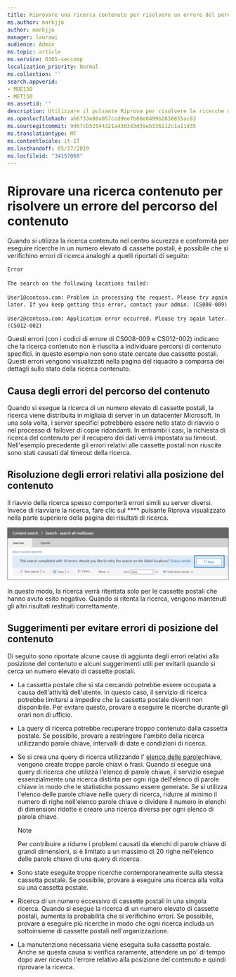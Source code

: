 ```yaml
---
title: Riprovare una ricerca contenuto per risolvere un errore del percorso del contenuto
ms.author: markjjo
author: markjjo
manager: laurawi
audience: Admin
ms.topic: article
ms.service: O365-seccomp
localization_priority: Normal
ms.collection: ''
search.appverid:
- MOE150
- MET150
ms.assetid: ''
description: Utilizzare il pulsante Riprova per risolvere le ricerche di contenuto che presentano errori di posizione del contenuto.
ms.openlocfilehash: ab6f33e00a057ccd9ee7b80e0499b2838855ac83
ms.sourcegitcommit: 9d67cb52544321a430343d39eb336112c1a11d35
ms.translationtype: MT
ms.contentlocale: it-IT
ms.lasthandoff: 05/17/2019
ms.locfileid: "34157068"
---
```

# <a name="retry-a-content-search-to-resolve-a-content-location-error"></a>Riprovare una ricerca contenuto per risolvere un errore del percorso del contenuto

Quando si utilizza la ricerca contenuto nel centro sicurezza e conformità per eseguire ricerche in un numero elevato di cassette postali, è possibile che si verifichino errori di ricerca analoghi a quelli riportati di seguito:

```
Error

The search on the following locations failed:

User1@contoso.com: Problem in processing the request. Please try again later. If you keep getting this error, contact your admin. (CS008-009)

User2@contoso.com: Application error occurred. Please try again later. (CS012-002)
```

Questi errori (con i codici di errore di CS008-009 e CS012-002) indicano che la ricerca contenuto non è riuscita a individuare percorsi di contenuto specifici. in questo esempio non sono state cercate due cassette postali. Questi errori vengono visualizzati nella pagina del riquadro a comparsa dei dettagli sullo stato della ricerca contenuto.

## <a name="cause-of-content-location-errors"></a>Causa degli errori del percorso del contenuto

Quando si esegue la ricerca di un numero elevato di cassette postali, la ricerca viene distribuita in migliaia di server in un datacenter Microsoft. In una sola volta, i server specifici potrebbero essere nello stato di riavvio o nel processo di failover di copie ridondanti. In entrambi i casi, la richiesta di ricerca del contenuto per il recupero dei dati verrà impostata su timeout. Nell'esempio precedente gli errori relativi alle cassette postali non riuscite sono stati causati dal timeout della ricerca.

## <a name="resolving-content-location-errors"></a>Risoluzione degli errori relativi alla posizione del contenuto

Il riavvio della ricerca spesso comporterà errori simili su server diversi. Invece di riavviare la ricerca, fare clic sul **** pulsante Riprova visualizzato nella parte superiore della pagina dei risultati di ricerca.

![Fare clic sul pulsante Riprova per risolvere gli errori relativi alla posizione del contenuto](media/retrycontentsearch3.png)

In questo modo, la ricerca verrà ritentata solo per le cassette postali che hanno avuto esito negativo. Quando si ritenta la ricerca, vengono mantenuti gli altri risultati restituiti correttamente.

## <a name="tips-to-avoid-content-location-errors"></a>Suggerimenti per evitare errori di posizione del contenuto

Di seguito sono riportate alcune cause di aggiunta degli errori relativi alla posizione del contenuto e alcuni suggerimenti utili per evitarli quando si cerca un numero elevato di cassette postali.

- La cassetta postale che si sta cercando potrebbe essere occupata a causa dell'attività dell'utente. In questo caso, il servizio di ricerca potrebbe limitarsi a impedire che la cassetta postale diventi non disponibile. Per evitare questo, provare a eseguire le ricerche durante gli orari non di ufficio.

- La query di ricerca potrebbe recuperare troppo contenuto dalla cassetta postale. Se possibile, provare a restringere l'ambito della ricerca utilizzando parole chiave, intervalli di date e condizioni di ricerca.

- Se si crea una query di ricerca utilizzando l' [elenco delle parole](view-keyword-statistics-for-content-search.md#get-keyword-statistics-for-content-searches)chiave, vengono create troppe parole chiavi o frasi. Quando si esegue una query di ricerca che utilizza l'elenco di parole chiave, il servizio esegue essenzialmente una ricerca distinta per ogni riga dell'elenco di parole chiave in modo che le statistiche possano essere generate. Se si utilizza l'elenco delle parole chiave nelle query di ricerca, ridurre al minimo il numero di righe nell'elenco parole chiave o dividere il numero in elenchi di dimensioni ridotte e creare una ricerca diversa per ogni elenco di parola chiave.

  > [!NOTE]
  > Per contribuire a ridurre i problemi causati da elenchi di parole chiave di grandi dimensioni, si è limitato a un massimo di 20 righe nell'elenco delle parole chiave di una query di ricerca.

- Sono state eseguite troppe ricerche contemporaneamente sulla stessa cassetta postale. Se possibile, provare a eseguire una ricerca alla volta su una cassetta postale.

- Ricerca di un numero eccessivo di cassette postali in una singola ricerca. Quando si esegue la ricerca di un numero elevato di cassette postali, aumenta la probabilità che si verifichino errori. Se possibile, provare a eseguire più ricerche in modo che ogni ricerca includa un sottoinsieme di cassette postali nell'organizzazione.

- La manutenzione necessaria viene eseguita sulla cassetta postale. Anche se questa causa si verifica raramente, attendere un po' di tempo dopo aver ricevuto l'errore relativo alla posizione del contenuto e quindi riprovare la ricerca.
